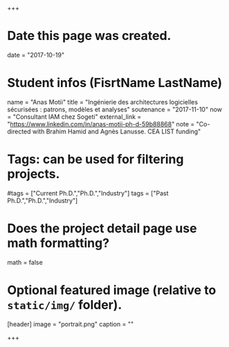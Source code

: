 +++
# Date this page was created.
date = "2017-10-19"

# Student infos (FisrtName LastName)
name = "Anas Motii"
title = "Ingénierie des architectures logicielles sécurisées : patrons, modèles et analyses"
soutenance = "2017-11-10"
now = "Consultant IAM chez Sogeti"
external_link = "https://www.linkedin.com/in/anas-motii-ph-d-59b88868"
note = "Co-directed with Brahim Hamid and Agnès Lanusse. CEA LIST funding"

# Tags: can be used for filtering projects.
#tags = ["Current Ph.D.","Ph.D.","Industry"]
tags = ["Past Ph.D.","Ph.D.","Industry"]

# Does the project detail page use math formatting?
math = false

# Optional featured image (relative to `static/img/` folder).
[header]
image = "portrait.png"
caption = ""

+++
